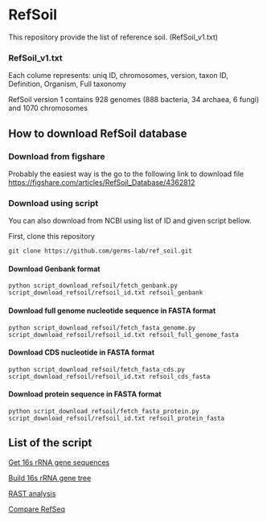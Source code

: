 # RefSoil
This repository provide the list of reference soil. (RefSoil_v1.txt)

### RefSoil_v1.txt
Each colume represents: uniq ID, chromosomes, version, taxon ID, Definition, Organism, Full taxonomy

RefSoil version 1 contains 928 genomes (888 bacteria, 34 archaea, 6 fungi) and 1070 chromosomes

## How to download RefSoil database
### Download from figshare
Probably the easiest way is the go to the following link to download file
https://figshare.com/articles/RefSoil_Database/4362812

### Download using script
You can also download from NCBI using list of ID and given script bellow.

First, clone this repository
```
git clone https://github.com/germs-lab/ref_soil.git
```

#### Download Genbank format
```
python script_download_refsoil/fetch_genbank.py script_download_refsoil/refsoil_id.txt refsoil_genbank
```

#### Download full genome nucleotide sequence in FASTA format
```
python script_download_refsoil/fetch_fasta_genome.py script_download_refsoil/refsoil_id.txt refsoil_full_genome_fasta
```

#### Download CDS nucleotide in FASTA format
```
python script_download_refsoil/fetch_fasta_cds.py script_download_refsoil/refsoil_id.txt refsoil_cds_fasta
```

#### Download protein sequence in FASTA format
```
python script_download_refsoil/fetch_fasta_protein.py script_download_refsoil/refsoil_id.txt refsoil_protein_fasta
```

## List of the script
[Get 16s rRNA gene sequences](https://github.com/germs-lab/ref_soil/tree/master/get_refsoil_16s)

[Build 16s rRNA gene tree](https://github.com/germs-lab/ref_soil/tree/master/script_build_tree)

[RAST analysis](https://github.com/germs-lab/ref_soil/tree/master/refsoil_rast)

[Compare RefSeq](https://github.com/germs-lab/ref_soil/tree/master/compare_refseq)